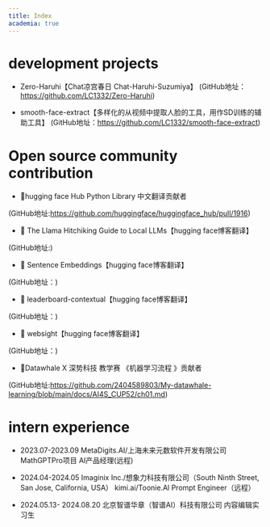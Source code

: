 ```yaml
---
title: Index
academia: true
---
```

# development projects

- Zero-Haruhi【Chat凉宫春日 Chat-Haruhi-Suzumiya】
(GitHub地址：https://github.com/LC1332/Zero-Haruhi)



- smooth-face-extract【多样化的从视频中提取人脸的工具，用作SD训练的辅助工具】
(GitHub地址：https://github.com/LC1332/smooth-face-extract)


# Open source community contribution

- 🤗hugging face Hub Python Library  中文翻译贡献者

(GitHub地址:https://github.com/huggingface/huggingface_hub/pull/1916)

- 🤗 The Llama Hitchiking Guide to Local LLMs【hugging  face博客翻译】

(GitHub地址:)

- 🤗 Sentence Embeddings【hugging  face博客翻译】

(GitHub地址：)

- 🤗 leaderboard-contextual【hugging  face博客翻译】

(GitHub地址：)

- 🤗 websight【hugging  face博客翻译】

(GitHub地址：)

- 🐋Datawhale X 深势科技 教学赛 《机器学习流程 》贡献者  

(GitHub地址:https://github.com/2404589803/My-datawhale-learning/blob/main/docs/AI4S_CUP52/ch01.md)


# intern experience

- 2023.07-2023.09  MetaDigits.AI/上海未来元数软件开发有限公司  MathGPTPro项目     AI产品经理(远程)

- 2024.04-2024.05  Imaginix Inc./想象力科技有限公司（South Ninth Street, San Jose, California, USA）  kimi.ai/Toonie.Al   Prompt Engineer（远程）

- 2024.05.13- 2024.08.20 北京智谱华章（智谱AI）科技有限公司   内容编辑实习生
